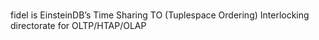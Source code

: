 # 
fidel is EinsteinDB’s Time Sharing TO (Tuplespace Ordering) Interlocking directorate for OLTP/HTAP/OLAP
